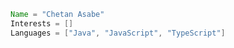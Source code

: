 <!-- <h1 align="center">Hi, I'm Chetan Asabe 👋</h1> -->

```java
Name = "Chetan Asabe"
Interests = []
Languages = ["Java", "JavaScript", "TypeScript"]
```


<!--
**ChetanAsabe/ChetanAsabe** is a ✨ _special_ ✨ repository because its `README.md` (this file) appears on your GitHub profile.

Here are some ideas to get you started:

- 🔭 I’m currently working on ...
- 🌱 I’m currently learning ...
- 👯 I’m looking to collaborate on ...
- 🤔 I’m looking for help with ...
- 💬 Ask me about ...
- 📫 How to reach me: ...
- 😄 Pronouns: ...
- ⚡ Fun fact: ...
-->
